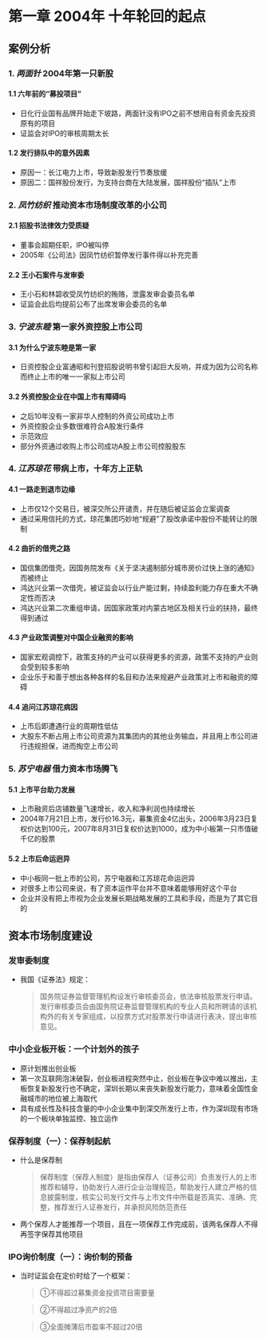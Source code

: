 # 第一章 2004年 十年轮回的起点

## 案例分析
### 1. _两面针_ 2004年第一只新股
#### 1.1 六年前的“募投项目”
* 日化行业国有品牌开始走下坡路，两面针没有IPO之前不想用自有资金先投资原有的项目
* 证监会对IPO的审核周期太长

#### 1.2 发行排队中的意外因素
* 原因一：长江电力上市，导致新股发行节奏放缓
* 原因二：国祥股份发行，为支持台商在大陆发展，国祥股份“插队”上市


### 2. _凤竹纺织_ 推动资本市场制度改革的小公司
#### 2.1 招股书法律效力受质疑
* 董事会超期任职，IPO被叫停
* 2005年《公司法》因凤竹纺织暂停发行事件得以补充完善

#### 2.2 王小石案件与发审委
* 王小石和林碧收受凤竹纺织的贿赂，泄露发审会委员名单
* 证监会此后均提前公布了出席发审会委员的名单


### 3. _宁波东睦_ 第一家外资控股上市公司
#### 3.1 为什么宁波东睦是第一家
* 日资控股企业富通昭和刊登招股说明书曾引起巨大反响，并成为因为公司名称而终止上市的唯一一家拟上市公司

#### 3.2 外资控股企业在中国上市有障碍吗
* 之后10年没有一家非华人控制的外资公司成功上市
* 外资控股企业多数很难符合A股发行条件
* 示范效应
* 部分外资通过收购上市公司成功A股上市公司控股股东


### 4. _江苏琼花_ 带病上市，十年方上正轨
#### 4.1 一路走到退市边缘
* 上市仅12个交易日，被深交所公开谴责，并在随后被证监会立案调查
* 通过采用信托的方式，琼花集团巧妙地“规避”了股改承诺中股份不能转让的限制

#### 4.2 曲折的借壳之路
* 国信集团借壳，因国务院发布《关于坚决遏制部分城市房价过快上涨的通知》而被终止
* 鸿达兴业第一次借壳，被证监会以行业产能过剩，持续盈利能力存在重大不确定性而否决
* 鸿达兴业第二次重组申请，因国家政策对内蒙古地区及相关行业的扶持，最终得到通过

#### 4.3 产业政策调整对中国企业融资的影响
* 国家宏观调控下，政策支持的产业可以获得更多的资源，政策不支持的产业则会受到较多影响
* 企业乐于和善于想出各种各样的名目和办法来规避产业政策对上市和融资的障碍

#### 4.4 追问江苏琼花病因
* 上市后即遭遇行业的周期性低估
* 大股东不断占用上市公司资源为其集团内的其他业务输血，并且用上市公司进行违规担保，进而掏空上市公司


### 5. _苏宁电器_ 借力资本市场腾飞
#### 5.1 上市平台助力发展
* 上市融资后店铺数量飞速增长，收入和净利润也持续增长
* 2004年7月21日上市，发行价16.3元，募集资金4亿出头，2006年3月23日复权价达到100元，2007年8月31日复权价达到1000，成为中小板第一只市值破千亿的股票

#### 5.2 上市后命运迥异
* 中小板同一批上市的公司，苏宁电器和江苏琼花命运迥异
* 对很多上市公司来说，有了资本运作平台并不意味着能够用好这个平台
* 企业并没有把上市视为企业发展长期战略发展的工具和手段，而是为了其它目的


## 
## 资本市场制度建设

### 发审委制度
* 我国《证券法》规定：
    > 国务院证券监督管理机构设发行审核委员会，依法审核股票发行申请。发行审核委员会由国务院证券监督管理机构的专业人员和所聘请的该机构外的有关专家组成，以投票方式对股票发行申请进行表决，提出审核意见。

### 中小企业板开板：一个计划外的孩子
* 原计划推出创业板
* 第一次互联网泡沫破裂，创业板进程突然中止，创业板在争议中难以推出，主板恢复新股发行也不确定，深圳长期以来丧失新股发行能力，意味着全国性金融城市的地位被上海取代
* 具有成长性及科技含量的中小企业集中到深交所发行上市，作为深圳现有市场的一个板块单独监控、独立运作

### 保荐制度（一）：保荐制起航
* 什么是保荐制
    > 保荐制度（保荐人制度）是指由保荐人（证券公司）负责发行人的上市推荐和辅导，协助发行人进行企业治理规范，帮助发行人建立严格的信息披露制度，核实公司发行文件与上市文件中所载是否真实、准确、完整，推荐发行人证券发行，并承担风险防范责任
* 两个保荐人才能推荐一个项目，且在一项保荐工作完成前，该两名保荐人不得再签字保荐其他项目

### IPO询价制度（一）：询价制的预备
* 当时证监会在定价时给了一个框架：
    > ①不得超过募集资金投资项目需要量

    > ②不得超过净资产的2倍
    
    > ③全面摊薄后市盈率不超过20倍
